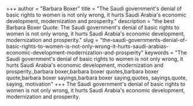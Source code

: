 +++
author = "Barbara Boxer"
title = "The Saudi government's denial of basic rights to women is not only wrong, it hurts Saudi Arabia's economic development, modernization and prosperity."
description = "the best Barbara Boxer Quote: The Saudi government's denial of basic rights to women is not only wrong, it hurts Saudi Arabia's economic development, modernization and prosperity."
slug = "the-saudi-governments-denial-of-basic-rights-to-women-is-not-only-wrong-it-hurts-saudi-arabias-economic-development-modernization-and-prosperity"
keywords = "The Saudi government's denial of basic rights to women is not only wrong, it hurts Saudi Arabia's economic development, modernization and prosperity.,barbara boxer,barbara boxer quotes,barbara boxer quote,barbara boxer sayings,barbara boxer saying,quotes, sayings,quote, saying, motivation"
+++
The Saudi government's denial of basic rights to women is not only wrong, it hurts Saudi Arabia's economic development, modernization and prosperity.
